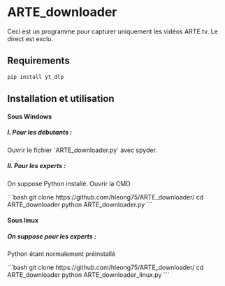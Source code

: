 # ARTE_downloader

Ceci est un programme pour capturer uniquement les vidéos ARTE.tv. Le direct est exclu.

## Requirements
```bash
pip install yt_dlp
```

## Installation et utilisation
<h4>Sous Windows</h4>
<h5>I. Pour les débutants :</h5>
<p>Ouvrir le fichier `ARTE_downloader.py` avec spyder.</p>
<h5>II. Pour les experts :</h5>
<p>On suppose Python installé. Ouvrir la CMD</p>
```bash
git clone https://github.com/hleong75/ARTE_downloader/
cd ARTE_downloader
python ARTE_downloader.py
```
<h4>Sous linux</h4>
<h5>On suppose pour les experts :</h5>
<p>Python étant normalement préinstallé</p>
```bash
git clone https://github.com/hleong75/ARTE_downloader/
cd ARTE_downloader
python ARTE_downloader_linux.py 
```

